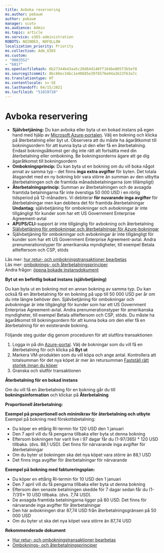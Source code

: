 ```yaml
---
title: Avboka reservering
ms.author: pebaum
author: pebaum
manager: scotv
ms.audience: Admin
ms.topic: article
ms.service: o365-administration
ROBOTS: NOINDEX, NOFOLLOW
localization_priority: Priority
ms.collection: Adm_O365
ms.custom:
- "9003552"
- "6817"
ms.openlocfilehash: 6b27344b43aa5c20d64d148ff164be805f3b5ef8
ms.sourcegitcommit: 8bc60ec34bc1e40685e3976576e04a2623f63a7c
ms.translationtype: HT
ms.contentlocale: sv-SE
ms.lasthandoff: 04/15/2021
ms.locfileid: "51819710"
---
```

# <a name="cancelling-reservation"></a>Avboka reservering

- **Självbetjäning:** Du kan avboka eller byta ut en bokad instans på egen hand med hjälp av [Microsoft Azure-portalen](https://portal.azure.com/#blade/Microsoft_Azure_Reservations/ReservationsBrowseBlade). Välj en bokning och klicka på återbetalning eller byt ut. Observera att du måste ha ägaråtkomst till bokningsordern för att kunna byta ut den eller få en återbetalning. Endast bokningsåtkomst ger dig inte rätt att fortsätta med din återbetalning eller ombokning. Be bokningsorderns ägare att ge dig ägaråtkomst till bokningsordern
- **Ombokningsprincip:** Du kan byta ut en bokning om du vill boka något annat av samma typ – det finns **inga extra avgifter** för byten. Det totala åtagandet med en ny bokning bör vara större än summan av den utbytta återbetalningen och de framtida månadsbetalningarna (om tillämpligt)
- **Återbetalningsprincip:** Summan av återbetalningen och de avsagda framtida betalningarna får inte överstiga 50 000 USD i en rörlig tidsperiod på 12-månaders. Vi debiterar **för nuvarande inga avgifter** för återbetalningar men kan debitera det för framtida återbetalningar  
    **Undantag:** självbetjäning för ombokningar och avbokningar är inte tillgängligt för kunder som har ett US Government Enterprise Agreement-avtal
- **API/PS/CLI**-support är inte tillgänglig för avbokning och återbetalning [Självbetjäning för ombokningar och återbetalningar för Azure-bokningar](https://docs.microsoft.com/azure/cost-management-billing/reservations/exchange-and-refund-azure-reservations?WT.mc_id=Portal-Microsoft_Azure_Support)
- Självbetjäning för ombokningar och avbokningar är inte tillgängligt för kunder som har ett US Government Enterprise Agreement-avtal. Andra prenumerationstyper för amerikanska myndigheter, till exempel Betala allteftersom och CSP, stöds

Läs mer: [hur retur- och ombokningstransaktioner bearbetas](https://docs.microsoft.com/azure/billing/billing-azure-reservations-self-service-exchange-and-refund?WT.mc_id=Portal-Microsoft_Azure_Support#how-return-and-exchange-transactions-are-processed)  
Läs mer: [omboknings- och återbetalningsprinciper](https://docs.microsoft.com/azure/billing/billing-azure-reservations-self-service-exchange-and-refund?WT.mc_id=Portal-Microsoft_Azure_Support#exchange-policies)  
Andra frågor: [öppna bokade instansdokument](https://docs.microsoft.com/azure/billing/billing-save-compute-costs-reservations?WT.mc_id=Portal-Microsoft_Azure_Support)

**Byt ut en befintlig bokad instans (självbetjäning)**

Du kan byta ut en bokning mot en annan bokning av samma typ. Du kan också få en återbetalning för en bokning på upp till 50 000 USD per år om du inte längre behöver den. Självbetjäning för ombokningar och avbokningar är inte tillgängligt för kunder som har ett US Government Enterprise Agreement-avtal. Andra prenumerationstyper för amerikanska myndigheter, till exempel Betala allteftersom och CSP, stöds. Du måste ha ägaråtkomst till bokningsordern för att kunna boka om den eller få en återbetalning för en existerande bokning.

Följande steg guidar dig genom proceduren för att slutföra transaktionen

1. Logga in på din [Azure-portal](https://portal.azure.com/#blade/Microsoft_Azure_Reservations/ReservationsBrowseBlade). Välj de bokningar som du vill få en återbetalning för och klicka på **Byt ut**
2. Markera VM-produkten som du vill köpa och ange antal. Kontrollera att totalsumman för det nya köpet är mer än retursumman [Fastställ rätt storlek innan du köper](https://docs.microsoft.com/azure/virtual-machines/windows/prepay-reserved-vm-instances?WT.mc_id=Portal-Microsoft_Azure_Support#determine-the-right-vm-size-before-you-buy)
3. Granska och slutför transaktionen

**Återbetalning för en bokad instans**

Om du vill få en återbetalning för en bokning går du till **bokningsinformation** och klickar på **Återbetalning**

**Proportionell återbetalning:**

**Exempel på propertionell och minimikrav för återbetalning och utbyte**  
Exempel på bokning med förskottsbetalning:

- Du köper en ettårig RI-termin för 120 USD den 1 januari
- Den 7 april vill du få pengarna tillbaka eller byta ut denna bokning
- Eftersom bokningen har varit live i 97 dagar får du (1-97/365) * 120 USD tillbaka. (dvs. 88,1 USD). Det finns för närvarande inga avgifter för återbetalningar
- Om du byter ut bokningen ska det nya köpet vara större än 88,1 USD
- Det finns inga avgifter för återbetalningar för närvarande

**Exempel på bokning med faktureringsplan:**

- Du köper en ettårig RI-termin för 10 USD den 1 januari
- Den 7 april vill du få pengarna tillbaka eller byta ut denna bokning
- Eftersom den senaste betalningen skedde för 7 dagar sedan får du (1-7/31)* 10 USD tillbaka. (dvs. 7,74 USD).
- De avsagda framtida betalningarna ligger på 80 USD. Det finns för närvarande inga avgifter för återbetalningar
- Den här avbokningen drar 87,74 USD från återbetalningsgränsen på 50 000 USD
- Om du byter ut ska det nya köpet vara större än 87,74 USD

**Rekommenderade dokument**

- [Hur retur- och ombokningstransaktioner bearbetas](https://docs.microsoft.com/azure/billing/billing-azure-reservations-self-service-exchange-and-refund?WT.mc_id=Portal-Microsoft_Azure_Support#how-return-and-exchange-transactions-are-processed)
- [Omboknings- och återbetalningsprinciper](https://docs.microsoft.com/azure/billing/billing-azure-reservations-self-service-exchange-and-refund?WT.mc_id=Portal-Microsoft_Azure_Support#exchange-policies)